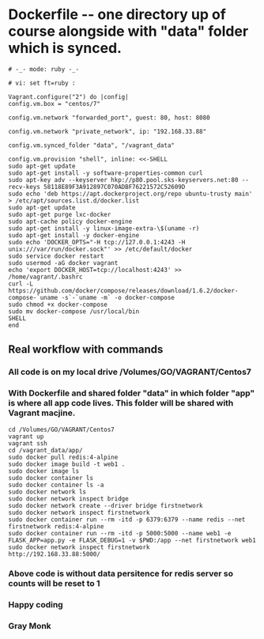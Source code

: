 # Dockerfile -- one directory up of course alongside with "data" folder which is synced.

```
# -_- mode: ruby -_-

# vi: set ft=ruby :

Vagrant.configure("2") do |config|
config.vm.box = "centos/7"

config.vm.network "forwarded_port", guest: 80, host: 8080

config.vm.network "private_network", ip: "192.168.33.88"

config.vm.synced_folder "data", "/vagrant_data"

config.vm.provision "shell", inline: <<-SHELL
sudo apt-get update
sudo apt-get install -y software-properties-common curl
sudo apt-key adv --keyserver hkp://p80.pool.sks-keyservers.net:80 --recv-keys 58118E89F3A912897C070ADBF76221572C52609D
sudo echo 'deb https://apt.dockerproject.org/repo ubuntu-trusty main' > /etc/apt/sources.list.d/docker.list
sudo apt-get update
sudo apt-get purge lxc-docker
sudo apt-cache policy docker-engine
sudo apt-get install -y linux-image-extra-\$(uname -r)
sudo apt-get install -y docker-engine
sudo echo 'DOCKER_OPTS="-H tcp://127.0.0.1:4243 -H unix:///var/run/docker.sock"' >> /etc/default/docker
sudo service docker restart
sudo usermod -aG docker vagrant
echo 'export DOCKER_HOST=tcp://localhost:4243' >> /home/vagrant/.bashrc
curl -L https://github.com/docker/compose/releases/download/1.6.2/docker-compose-`uname -s`-`uname -m` -o docker-compose
sudo chmod +x docker-compose
sudo mv docker-compose /usr/local/bin
SHELL
end
```

## Real workflow with commands

### All code is on my local drive /Volumes/GO/VAGRANT/Centos7

### With Dockerfile and shared folder "data" in which folder "app" is where all app code lives. This folder will be shared with Vagrant macjine.

```
cd /Volumes/GO/VAGRANT/Centos7
vagrant up
vagrant ssh
cd /vagrant_data/app/
sudo docker pull redis:4-alpine
sudo docker image build -t web1 .
sudo docker image ls
sudo docker container ls
sudo docker container ls -a
sudo docker network ls
sudo docker network inspect bridge
sudo docker network create --driver bridge firstnetwork
sudo docker network inspect firstnetwork
sudo docker container run --rm -itd -p 6379:6379 --name redis --net firstnetwork redis:4-alpine
sudo docker container run --rm -itd -p 5000:5000 --name web1 -e FLASK_APP=app.py -e FLASK_DEBUG=1 -v $PWD:/app --net firstnetwork web1
sudo docker network inspect firstnetwork
http://192.168.33.88:5000/
```

### Above code is without data persitence for redis server so counts will be reset to 1

### Happy coding

### Gray Monk
